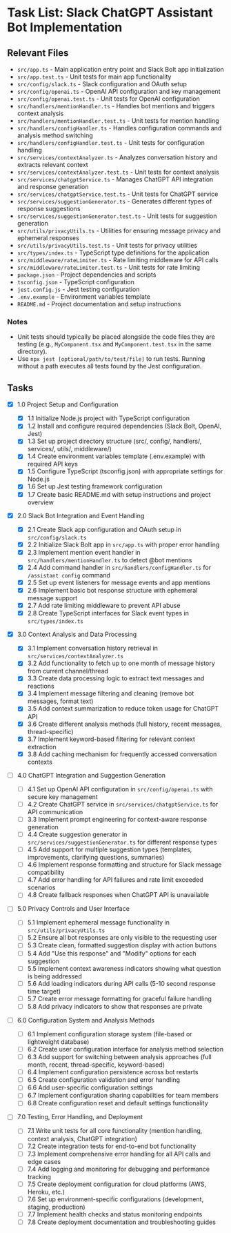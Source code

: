 # Task List: Slack ChatGPT Assistant Bot Implementation

## Relevant Files

- `src/app.ts` - Main application entry point and Slack Bolt app initialization
- `src/app.test.ts` - Unit tests for main app functionality
- `src/config/slack.ts` - Slack configuration and OAuth setup
- `src/config/openai.ts` - OpenAI API configuration and key management
- `src/config/openai.test.ts` - Unit tests for OpenAI configuration
- `src/handlers/mentionHandler.ts` - Handles bot mentions and triggers context analysis
- `src/handlers/mentionHandler.test.ts` - Unit tests for mention handling
- `src/handlers/configHandler.ts` - Handles configuration commands and analysis method switching
- `src/handlers/configHandler.test.ts` - Unit tests for configuration handling
- `src/services/contextAnalyzer.ts` - Analyzes conversation history and extracts relevant context
- `src/services/contextAnalyzer.test.ts` - Unit tests for context analysis
- `src/services/chatgptService.ts` - Manages ChatGPT API integration and response generation
- `src/services/chatgptService.test.ts` - Unit tests for ChatGPT service
- `src/services/suggestionGenerator.ts` - Generates different types of response suggestions
- `src/services/suggestionGenerator.test.ts` - Unit tests for suggestion generation
- `src/utils/privacyUtils.ts` - Utilities for ensuring message privacy and ephemeral responses
- `src/utils/privacyUtils.test.ts` - Unit tests for privacy utilities
- `src/types/index.ts` - TypeScript type definitions for the application
- `src/middleware/rateLimiter.ts` - Rate limiting middleware for API calls
- `src/middleware/rateLimiter.test.ts` - Unit tests for rate limiting
- `package.json` - Project dependencies and scripts
- `tsconfig.json` - TypeScript configuration
- `jest.config.js` - Jest testing configuration
- `.env.example` - Environment variables template
- `README.md` - Project documentation and setup instructions

### Notes

- Unit tests should typically be placed alongside the code files they are testing (e.g., `MyComponent.tsx` and `MyComponent.test.tsx` in the same directory).
- Use `npx jest [optional/path/to/test/file]` to run tests. Running without a path executes all tests found by the Jest configuration.

## Tasks

- [x] 1.0 Project Setup and Configuration

  - [x] 1.1 Initialize Node.js project with TypeScript configuration
  - [x] 1.2 Install and configure required dependencies (Slack Bolt, OpenAI, Jest)
  - [x] 1.3 Set up project directory structure (src/, config/, handlers/, services/, utils/, middleware/)
  - [x] 1.4 Create environment variables template (.env.example) with required API keys
  - [x] 1.5 Configure TypeScript (tsconfig.json) with appropriate settings for Node.js
  - [x] 1.6 Set up Jest testing framework configuration
  - [x] 1.7 Create basic README.md with setup instructions and project overview

- [x] 2.0 Slack Bot Integration and Event Handling

  - [x] 2.1 Create Slack app configuration and OAuth setup in `src/config/slack.ts`
  - [x] 2.2 Initialize Slack Bolt app in `src/app.ts` with proper error handling
  - [x] 2.3 Implement mention event handler in `src/handlers/mentionHandler.ts` to detect @bot mentions
  - [x] 2.4 Add command handler in `src/handlers/configHandler.ts` for `/assistant config` command
  - [x] 2.5 Set up event listeners for message events and app mentions
  - [x] 2.6 Implement basic bot response structure with ephemeral message support
  - [x] 2.7 Add rate limiting middleware to prevent API abuse
  - [x] 2.8 Create TypeScript interfaces for Slack event types in `src/types/index.ts`

- [x] 3.0 Context Analysis and Data Processing

  - [x] 3.1 Implement conversation history retrieval in `src/services/contextAnalyzer.ts`
  - [x] 3.2 Add functionality to fetch up to one month of message history from current channel/thread
  - [x] 3.3 Create data processing logic to extract text messages and reactions
  - [x] 3.4 Implement message filtering and cleaning (remove bot messages, format text)
  - [x] 3.5 Add context summarization to reduce token usage for ChatGPT API
  - [x] 3.6 Create different analysis methods (full history, recent messages, thread-specific)
  - [x] 3.7 Implement keyword-based filtering for relevant context extraction
  - [x] 3.8 Add caching mechanism for frequently accessed conversation contexts

- [ ] 4.0 ChatGPT Integration and Suggestion Generation

  - [ ] 4.1 Set up OpenAI API configuration in `src/config/openai.ts` with secure key management
  - [ ] 4.2 Create ChatGPT service in `src/services/chatgptService.ts` for API communication
  - [ ] 3.3 Implement prompt engineering for context-aware response generation
  - [ ] 4.4 Create suggestion generator in `src/services/suggestionGenerator.ts` for different response types
  - [ ] 4.5 Add support for multiple suggestion types (templates, improvements, clarifying questions, summaries)
  - [ ] 4.6 Implement response formatting and structure for Slack message compatibility
  - [ ] 4.7 Add error handling for API failures and rate limit exceeded scenarios
  - [ ] 4.8 Create fallback responses when ChatGPT API is unavailable

- [ ] 5.0 Privacy Controls and User Interface

  - [ ] 5.1 Implement ephemeral message functionality in `src/utils/privacyUtils.ts`
  - [ ] 5.2 Ensure all bot responses are only visible to the requesting user
  - [ ] 5.3 Create clean, formatted suggestion display with action buttons
  - [ ] 5.4 Add "Use this response" and "Modify" options for each suggestion
  - [ ] 5.5 Implement context awareness indicators showing what question is being addressed
  - [ ] 5.6 Add loading indicators during API calls (5-10 second response time target)
  - [ ] 5.7 Create error message formatting for graceful failure handling
  - [ ] 5.8 Add privacy indicators to show that responses are private

- [ ] 6.0 Configuration System and Analysis Methods

  - [ ] 6.1 Implement configuration storage system (file-based or lightweight database)
  - [ ] 6.2 Create user configuration interface for analysis method selection
  - [ ] 6.3 Add support for switching between analysis approaches (full month, recent, thread-specific, keyword-based)
  - [ ] 6.4 Implement configuration persistence across bot restarts
  - [ ] 6.5 Create configuration validation and error handling
  - [ ] 6.6 Add user-specific configuration settings
  - [ ] 6.7 Implement configuration sharing capabilities for team members
  - [ ] 6.8 Create configuration reset and default settings functionality

- [ ] 7.0 Testing, Error Handling, and Deployment
  - [ ] 7.1 Write unit tests for all core functionality (mention handling, context analysis, ChatGPT integration)
  - [ ] 7.2 Create integration tests for end-to-end bot functionality
  - [ ] 7.3 Implement comprehensive error handling for all API calls and edge cases
  - [ ] 7.4 Add logging and monitoring for debugging and performance tracking
  - [ ] 7.5 Create deployment configuration for cloud platforms (AWS, Heroku, etc.)
  - [ ] 7.6 Set up environment-specific configurations (development, staging, production)
  - [ ] 7.7 Implement health checks and status monitoring endpoints
  - [ ] 7.8 Create deployment documentation and troubleshooting guides
